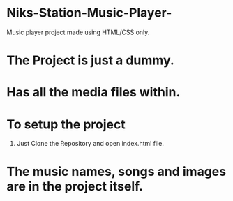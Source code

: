 # Niks-Station-Music-Player-
Music player project made using HTML/CSS only. 

# The Project is just a dummy.

# Has all the media files within.

# To setup the project
1. Just Clone the Repository and open index.html file.

# The music names, songs and images are in the project itself.
